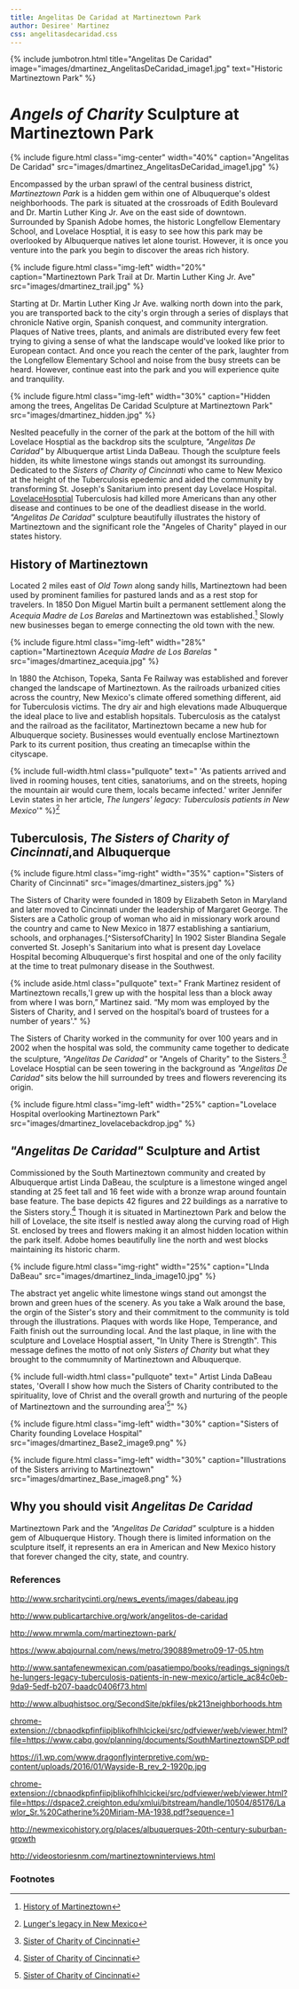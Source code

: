 ```yaml
---
title: Angelitas De Caridad at Martineztown Park
author: Desiree' Martinez
css: angelitasdecaridad.css
---
```


{% include jumbotron.html
title="Angelitas De Caridad"
image="images/dmartinez_AngelitasDeCaridad_image1.jpg"
text="Historic Martineztown Park"
%} 

# *Angels of Charity* Sculpture at Martineztown Park

{% include figure.html
  class="img-center"
  width="40%"
  caption="Angelitas De Caridad"
  src="images/dmartinez_AngelitasDeCaridad_image1.jpg"
%}

Encompassed by the urban sprawl of the central business district, *Martineztown Park* is a hidden gem within one of Albuquerque's oldest neighborhoods. The park is situated at the crossroads of Edith Boulevard and Dr. Martin Luther King Jr. Ave on the east side of downtown. Surrounded by Spanish Adobe homes, the historic Longfellow Elementary School, and Lovelace Hosptial, it is easy to see how this park may be overlooked by Albuquerque natives let alone tourist. However, it is once you venture into the park you begin to discover the areas rich history. 


{% include figure.html
  class="img-left"
  width="20%"
  caption="Martineztown Park Trail at Dr. Martin Luther King Jr. Ave"
  src="images/dmartinez_trail.jpg"
%}

Starting at Dr. Martin Luther King Jr Ave. walking north down into the park, you are transported back to the city's orgin through a series of displays that chronicle Native orgin, Spanish conquest, and community intergration. Plaques of Native trees, plants, and animals are distributed every few feet trying to giving a sense of what the landscape would've looked like prior to European contact. And once you reach the center of the park, laughter from the Longfellow Elementary School and noise from the busy streets can be heard. However, continue east into the park and you will experience quite and tranquility.  


{% include figure.html
  class="img-left"
  width="30%"
  caption="Hidden among the trees, Angelitas De Caridad Sculpture at Martineztown Park"
  src="images/dmartinez_hidden.jpg"
%}

Neslted peacefully in the corner of the park at the bottom of the hill with Lovelace Hosptial as the backdrop sits the sculpture, *"Angelitas De Caridad"* by Albuquerque artist Linda DaBeau. Though the sculpture feels hidden, its white limestone wings stands out amongst its surrounding. Dedicated to the *Sisters of Charity of Cincinnati* who came to New Mexico at the height of the Tuberculosis epedemic and aided the community by transforming St. Joseph's Sanitarium into present day Lovelace Hospital. [LovelaceHosptial](http://https://www.abqjournal.com/news/metro/390889metro09-17-05.htm) Tuberculosis had killed more Americans than any other disease and continues to be one of the deadliest disease in the world. *"Angelitas De Caridad"* sculpture beautifully illustrates the history of Martineztown and the significant role the "Angeles of Charity" played in our states history.


## History of Martineztown

Located 2 miles east of *Old Town* along sandy hills, Martineztown had been used by prominent families for pastured lands and as a rest stop for travelers. In 1850 Don Miguel Martin built a permanent settlement along the *Acequia Madre de Los Barelas* and Martineztown was established.[^MartineztownHistory]  Slowly new businesses began to emerge connecting the old town with the new.


{% include figure.html
  class="img-left"
  width="28%"
  caption="Martineztown *Acequia Madre de Los Barelas* "
  src="images/dmartinez_acequia.jpg"
%}

In 1880 the Atchison, Topeka, Santa Fe Railway was established and forever changed the landscape of Martineztown. As the railroads urbanized cities across the country, New Mexico's climate offered something different, aid for Tuberculosis victims. The dry air and high elevations made Albuquerque the ideal place to live and establish hopsitals. Tuberculosis as the catalyst and the railroad as the facilitator, Martineztown became a new hub for Albuquerque society. Businesses would eventually enclose Martineztown Park to its current position, thus creating an timecaplse within the cityscape.  


{% include full-width.html
  class="pullquote"
  text=" 'As patients arrived and lived in rooming houses, tent cities, sanatoriums, and on the streets, hoping the mountain air would cure them, locals became infected.' writer Jennifer Levin states in her article, _The lungers' legacy: Tuberculosis patients in New Mexico_'"
%}[^Lungerlegacy]


## Tuberculosis, _The Sisters of Charity of Cincinnati_,and Albuquerque

{% include figure.html
  class="img-right"
  width="35%"
  caption="Sisters of Charity of Cincinnati"
  src="images/dmartinez_sisters.jpg"
%}

The Sisters of Charity were founded in 1809 by Elizabeth Seton in Maryland and later moved to Cincinnati under the leadership of Margaret George. The Sisters are a Catholic group of woman who aid in missionary work around the country and came to New Mexico in 1877 establishing a santiarium, schools, and orphanages.[^SistersofCharity] In 1902 Sister Blandina Segale converted St. Joseph's Sanitarium into what is present day Lovelace Hospital becoming Albuquerque's first hospital and one of the only facility at the time to treat pulmonary disease in the Southwest. 

{% include aside.html
  class="pullquote"
  text=" Frank Martinez resident of Martineztown recalls,'I grew up with the hospital less than a block away from where I was born,” Martinez said. “My mom was employed by the Sisters of Charity, and I served on the hospital’s board of trustees for a number of years'." %}

The Sisters of Charity worked in the community for over 100 years and in 2002 when the hospital was sold, the community came together to dedicate the sculpture, *"Angelitas De Caridad"* or "Angels of Charity" to the Sisters.[^srcharitycinti] Lovelace Hosptial can be seen towering in the background as *"Angelitas De Caridad"* sits below the hill surrounded by trees and flowers reverencing its origin.  


{% include figure.html
  class="img-left"
  width="25%"
  caption="Lovelace Hospital overlooking Martineztown Park"
  src="images/dmartinez_lovelacebackdrop.jpg"
%}


## *"Angelitas De Caridad"* Sculpture and Artist

Commissioned by the South Martineztown community and created by Albuquerque artist Linda DaBeau, the sculpture is a limestone winged angel standing at 25 feet tall and 16 feet wide with a bronze wrap around fountain base feature. The base depicts 42 figures and 22 buildings as a narrative to the Sisters story.[^PublicArchive] Though it is situated in Martineztown Park and below the hill of Lovelace, the site itself is nestled away along the curving road of High St. enclosed by trees and flowers making it an almost hidden location within the park itself. Adobe homes beautifully line the north and west blocks maintaining its historic charm.   

{% include figure.html
  class="img-right"
  width="25%"
  caption="LInda DaBeau"
  src="images/dmartinez_linda_image10.jpg"
%}

The abstract yet angelic white limestone wings stand out amongst the brown and green hues of the scenery. As you take a Walk around the base, the orgin of the Sister's story and their commitment to the community is told through the illustrations. Plaques with words like Hope, Temperance, and Faith finish out the surrounding local. And the last plaque, in line with the sculpture and Lovelace Hosptial assert, "In Unity There is Strength". This message defines the motto of not only *Sisters of Charity* but what they brought to the commumnity of Martineztown and Albuquerque.

{% include full-width.html
  class="pullquote"
  text=" Artist Linda DaBeau states, 'Overall I show how much the Sisters of Charity contributed to the spirituality, love of Christ and the overall growth and nurturing of the people of Martineztown and the surrounding area'[^srcharitycinti]"
%}


{% include figure.html
  class="img-left"
  width="30%"
  caption="Sisters of Charity founding Lovelace Hospital"
  src="images/dmartinez_Base2_image9.png"
%}



 {% include figure.html
  class="img-left"
  width="30%"
  caption="Illustrations of the Sisters arriving to Martineztown"
  src="images/dmartinez_Base_image8.png"
%}






## Why you should visit *Angelitas De Caridad* 
Martineztown Park and the *"Angelitas De Caridad"* sculpture is a hidden gem of Albuquerque History. Though there is limited information on the sculpture itself, it represents an era in American and New Mexico history that forever changed the city, state, and country.  



[^srcharitycinti]: [Sister of Charity of Cincinnati](http://http://www.srcharitycinti.org/news_events/dabeau.htm)

[^PublicArchive]: [Sister of Charity of Cincinnati](http://http://http://www.publicartarchive.org/work/angelitos-de-caridad)

[^Lungerlegacy]: [Lunger's legacy in New Mexico](http://http://www.santafenewmexican.com/pasatiempo/books/readings_signings/the-lungers-legacy-tuberculosis-patients-in-new-mexico/article_ac84c0eb-9da9-5edf-b207-baadc0406f73.html)

[^MartineztownHistory]: [History of Martineztown](http://http://chrome-extension://cbnaodkpfinfiipjblikofhlhlcickei/src/pdfviewer/web/viewer.html?file=https://www.cabq.gov/planning/documents/SouthMartineztownSDP.pdf)

[^tuberculosisnewmexico]: [Tuberculosis in New Mexico](http://http://www.santafenewmexican.com/pasatiempo/books/readings_signings/the-lungers-legacy-tuberculosis-patients-in-new-mexico/article_ac84c0eb-9da9-5edf-b207-baadc0406f73.html)

### References
<http://www.srcharitycinti.org/news_events/images/dabeau.jpg>

<http://www.publicartarchive.org/work/angelitos-de-caridad>

<http://www.mrwmla.com/martineztown-park/>

<https://www.abqjournal.com/news/metro/390889metro09-17-05.htm>

<http://www.santafenewmexican.com/pasatiempo/books/readings_signings/the-lungers-legacy-tuberculosis-patients-in-new-mexico/article_ac84c0eb-9da9-5edf-b207-baadc0406f73.html>

<http://www.albuqhistsoc.org/SecondSite/pkfiles/pk213neighborhoods.htm>

<chrome-extension://cbnaodkpfinfiipjblikofhlhlcickei/src/pdfviewer/web/viewer.html?file=https://www.cabq.gov/planning/documents/SouthMartineztownSDP.pdf>

<https://i1.wp.com/www.dragonflyinterpretive.com/wp-content/uploads/2016/01/Wayside-B_rev_2-1920p.jpg>

<chrome-extension://cbnaodkpfinfiipjblikofhlhlcickei/src/pdfviewer/web/viewer.html?file=https://dspace2.creighton.edu/xmlui/bitstream/handle/10504/85176/Lawlor_Sr.%20Catherine%20Miriam-MA-1938.pdf?sequence=1>

<http://newmexicohistory.org/places/albuquerques-20th-century-suburban-growth>

<http://videostoriesnm.com/martineztowninterviews.html>

### Footnotes
